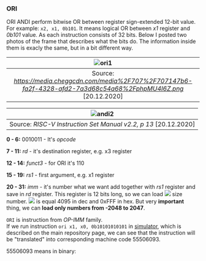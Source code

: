 ### ORI
ORI
ANDI perform bitwise OR between register sign-extended 12-bit value. For example: `x2, x1, 0b101`. It means logical OR between *x1* register and *0b101* value. As each instruction consists of 32 bits. Below I posted two photos of the frame that describes what the bits do. The information inside them is exacly the same, but in a bit different way. 

| ![ori1](https://user-images.githubusercontent.com/43972902/102725489-64d63200-4317-11eb-8ee5-2102077862f5.png) |
|:--:|
| Source: *https://media.cheggcdn.com/media%2F707%2F707147b6-fa2f-4328-afd2-7a3d68c54a68%2FphpMU4I6Z.png*  [20.12.2020] |

| ![andi2](https://user-images.githubusercontent.com/43972902/102528734-3a7a3f80-409f-11eb-8efe-54fa799ae0b3.png) |
|:--:|
| Source: *RISC-V Instruction Set Manual v2.2, p 13*  [20.12.2020] |

**0 - 6:** 0010011 - It's *opcode*

**7 - 11:**  *rd* - it's destination register, e.g. x3 register

**12 - 14:** *funct3* - for ORI it's 110

**15 - 19:** *rs1* - first argument, e.g. x1 register

**20 - 31:** *imm* - it's number what we want add together with *rs1* register and save in *rd* register. This register is 12 bits long, so we can load <img src="https://render.githubusercontent.com/render/math?math=2^{12}-1">  size number. <img src="https://render.githubusercontent.com/render/math?math=2^{12}-1"> is equal 4095 in dec and 0xFFF in hex. But very **important** thing, we can **load only numbers from -2048 to 2047**.

`ORI` is instruction from *OP-IMM* family. <br/>
If we run instruction `ori x1, x0, 0b10101010101` in [simulator](https://www.kvakil.me/venus/), which is described on the main repository page, we can see that the instruction will be "translated" into corresponding machine code 55506093. 

55506093 means in binary: 
